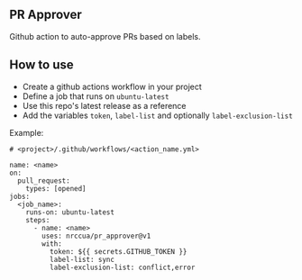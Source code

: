 ## PR Approver

Github action to auto-approve PRs based on labels.

## How to use

- Create a github actions workflow in your project
- Define a job that runs on `ubuntu-latest`
- Use this repo's latest release as a reference
- Add the variables `token`, `label-list` and optionally `label-exclusion-list`

Example:
```
# <project>/.github/workflows/<action_name.yml>

name: <name>
on:
  pull_request:
    types: [opened]
jobs:
  <job_name>:
    runs-on: ubuntu-latest
    steps:
      - name: <name>
        uses: nrccua/pr_approver@v1
        with:
          token: ${{ secrets.GITHUB_TOKEN }}
          label-list: sync
          label-exclusion-list: conflict,error
```
